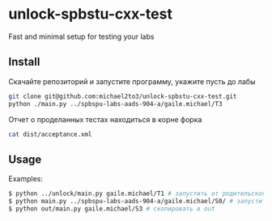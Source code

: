 # unlock-spbstu-cxx-test
Fast and minimal setup for testing your labs

## Install
Скачайте репозиторий и запустите программу, укажите пусть до лабы
```bash
git clone git@github.com:michael2to3/unlock-spbstu-cxx-test.git
python ./main.py ../spbspu-labs-aads-904-a/gaile.michael/T3
```

Отчет о проделанных тестах находиться в корне форка
```bash
cat dist/acceptance.xml
```

## Usage
Examples:
```bash
$ python ../unlock/main.py gaile.michael/T1 # запустить от родительского каталога
$ python main.py ../spbspu-labs-aads-904-a/gaile.michael/S0/ # запустить с полным указанием пути к лабе
$ python out/main.py gaile.michael/S3 # скопировать в out
```

